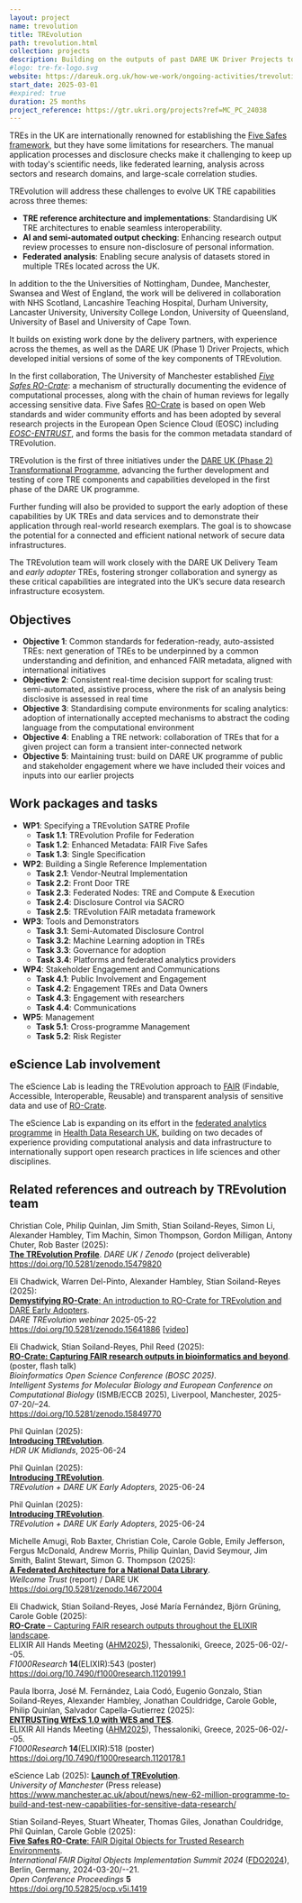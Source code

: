 ```yaml
---
layout: project
name: trevolution
title: TREvolution
path: trevolution.html
collection: projects
description: Building on the outputs of past DARE UK Driver Projects to advance research capabilities of Trusted Research Environments
#logo: tre-fx-logo.svg
website: https://dareuk.org.uk/how-we-work/ongoing-activities/trevolution/
start_date: 2025-03-01
#expired: true
duration: 25 months
project_reference: https://gtr.ukri.org/projects?ref=MC_PC_24038
---
```


TREs in the UK are internationally renowned for establishing the [Five Safes framework](https://ukdataservice.ac.uk/help/secure-lab/what-is-the-five-safes-framework/), but they have some limitations for researchers. The manual application processes and disclosure checks make it challenging to keep up with today's scientific needs, like federated learning, analysis across sectors and research domains, and large-scale correlation studies.

TREvolution will address these challenges to evolve UK TRE capabilities across three themes:

-   **TRE reference architecture and implementations**: Standardising UK TRE architectures to enable seamless interoperability.
-   **AI and semi-automated output checking**: Enhancing research output review processes to ensure non-disclosure of personal information.
-   **Federated analysis**: Enabling secure analysis of datasets stored in multiple TREs located across the UK.

In addition to the the Universities of Nottingham, Dundee, Manchester, Swansea and West of England, the work will be delivered in collaboration with NHS Scotland, Lancashire Teaching Hospital, Durham University, Lancaster University, University College London, University of Queensland, University of Basel and University of Cape Town.

It builds on existing work done by the delivery partners, with experience across the themes, as well as the DARE UK (Phase 1) Driver Projects, which developed initial versions of some of the key components of TREvolution.

In the first collaboration, The University of Manchester established  [*Five Safes RO-Crate*](https://www.researchobject.org/ro-crate/5s-crate): a mechanism of structurally documenting the evidence of computational processes, along with the chain of human reviews for legally accessing sensitive data. Five Safes [RO-Crate](/products/researchobject/) is based on open Web standards and wider community efforts and has been adopted by several research projects in the European Open Science Cloud (EOSC) including  [*EOSC-ENTRUST*](/projects/eosc-entrust/), and forms the basis for the common metadata standard of TREvolution.

TREvolution is the first of three initiatives under the [DARE UK (Phase 2) Transformational Programme](https://dareuk.org.uk/how-we-work/ongoing-activities/), advancing the further development and testing of core TRE components and capabilities developed in the first phase of the DARE UK programme.

Further funding will also be provided to support the early adoption of these capabilities by UK TREs and data services and to demonstrate their application through real-world research exemplars. The goal is to showcase the potential for a connected and efficient national network of secure data infrastructures.

The TREvolution team will work closely with the DARE UK Delivery Team and *early adopter* TREs, fostering stronger collaboration and synergy as these critical capabilities are integrated into the UK’s secure data research infrastructure ecosystem.

## Objectives

- **Objective 1**: Common standards for federation-ready, auto-assisted TREs: next generation of TREs to be underpinned by a common understanding and definition, and enhanced FAIR metadata, aligned with international initiatives
- **Objective 2**: Consistent real-time decision support for scaling trust: semi-automated, assistive process, where the risk of an analysis being disclosive is assessed in real time
- **Objective 3**: Standardising compute environments for scaling analytics: adoption of internationally accepted mechanisms to abstract the coding language from the computational environment
- **Objective 4**: Enabling a TRE network: collaboration of TREs that for a given project can form a transient inter-connected network
- **Objective 5**: Maintaining trust: build on DARE UK programme of public and stakeholder engagement where we have included their voices and inputs into our earlier projects

## Work packages and tasks

- **WP1**: Specifying a TREvolution SATRE Profile
  - **Task 1.1**: TREvolution Profile for Federation
  - **Task 1.2**: Enhanced Metadata: FAIR Five Safes
  - **Task 1.3**: Single Specification
- **WP2**: Building a Single Reference Implementation
  - **Task 2.1**: Vendor-Neutral Implementation
  - **Task 2.2**: Front Door TRE
  - **Task 2.3**: Federated Nodes: TRE and Compute & Execution
  - **Task 2.4**: Disclosure Control via SACRO
  - **Task 2.5**: TREvolution FAIR metadata framework
- **WP3**: Tools and Demonstrators
  - **Task 3.1**: Semi-Automated Disclosure Control
  - **Task 3.2**: Machine Learning adoption in TREs
  - **Task 3.3**: Governance for adoption
  - **Task 3.4**: Platforms and federated analytics providers
- **WP4**: Stakeholder Engagement and Communications
  - **Task 4.1**: Public Involvement and Engagement
  - **Task 4.2**: Engagement TREs and Data Owners
  - **Task 4.3**: Engagement with researchers
  - **Task 4.4**: Communications
- **WP5**: Management
  - **Task 5.1**: Cross-programme Management
  - **Task 5.2**: Risk Register


## eScience Lab involvement

The eScience Lab is leading the TREvolution approach to [FAIR](https://book.the-turing-way.org/reproducible-research/rdm/rdm-fair) (Findable, Accessible, Interoperable, Reusable) and transparent analysis of sensitive data and use of [RO-Crate]().

The eScience Lab is expanding on its effort in the [federated analytics programme](https://federated-analytics.ac.uk/) in [Health Data Research UK](https://www.hdruk.ac.uk/), building on two decades of experience providing computational analysis and data infrastructure to internationally support open research practices in life sciences and other disciplines.



## Related references and outreach by TREvolution team

Christian Cole, Philip Quinlan, Jim Smith, Stian Soiland-Reyes, Simon Li, Alexander Hambley, Tim Machin, Simon Thompson, Gordon Milligan, Antony Chuter, Rob Baster (2025):  
[**The TREvolution Profile**](https://doi.org/10.5281/zenodo.15479820).
_DARE UK_ / _Zenodo_  (project deliverable)  
<https://doi.org/10.5281/zenodo.15479820>

Eli Chadwick, Warren Del-Pinto, Alexander Hambley, Stian Soiland-Reyes (2025):  
[**Demystifying RO-Crate**: An introduction to RO-Crate for TREvolution and DARE Early Adopters](https://doi.org/10.5281/zenodo.15641886).  
_DARE TREvolution webinar_ 2025-05-22  
https://doi.org/10.5281/zenodo.15641886 [[video](https://youtu.be/7XSQKJOpZ20)]

Eli Chadwick, Stian Soiland-Reyes, Phil Reed (2025):  
[**RO-Crate: Capturing FAIR research outputs in bioinformatics and beyond**](https://www.youtube.com/watch?v=N1CNXbJp-ag).  
(poster, flash talk)  
_Bioinformatics Open Science Conference (BOSC 2025)_.  
_Intelligent Systems for Molecular Biology and European Conference on Computational Biology_ (ISMB/ECCB 2025), Liverpool, Manchester, 2025-07-20/–24.  
<https://doi.org/10.5281/zenodo.15849770>

Phil Quinlan (2025):  
[**Introducing TREvolution**](https://www.youtube.com/watch?v=AL3eQrijC9g).  
_HDR UK Midlands_, 2025-06-24

Phil Quinlan (2025):  
[**Introducing TREvolution**](https://www.youtube.com/watch?v=YYoUpBBMs90).  
_TREvolution + DARE UK Early Adopters_, 2025-06-24

Phil Quinlan (2025):  
[**Introducing TREvolution**](https://www.youtube.com/watch?v=YYoUpBBMs90).  
_TREvolution + DARE UK Early Adopters_, 2025-06-24

Michelle Amugi, Rob Baxter, Christian Cole, Carole Goble, Emily Jefferson, Fergus McDonald, Andrew Morris, Philip Quinlan, David Seymour, Jim Smith, Balint Stewart, Simon G. Thompson (2025):  
[**A Federated Architecture for a National Data Library**](https://doi.org/10.5281/zenodo.14672004).  
_Wellcome Trust_ (report) / DARE UK  
<https://doi.org/10.5281/zenodo.14672004>

Eli Chadwick, Stian Soiland-Reyes, José María Fernández, Björn Grüning, Carole Goble (2025):  
[**RO-Crate** – Capturing FAIR research outputs throughout the ELIXIR landscape](https://doi.org/10.7490/f1000research.1120199.1).  
ELIXIR All Hands Meeting ([AHM2025](https://elixir-europe.org/events/elixir-all-hands-2025)), Thessaloniki, Greece,  2025-06-02/--05.  
_F1000Research_ **14**(ELIXIR):543 (poster)  
<https://doi.org/10.7490/f1000research.1120199.1>

Paula Iborra, José M. Fernández, Laia Codó, Eugenio Gonzalo, Stian Soiland-Reyes, Alexander Hambley, Jonathan Couldridge, Carole Goble, Philip Quinlan, Salvador Capella-Gutierrez (2025):  
[**ENTRUSTing WfExS 1.0 with WES and TES**](https://doi.org/10.7490/f1000research.1120178.1).  
ELIXIR All Hands Meeting ([AHM2025](https://elixir-europe.org/events/elixir-all-hands-2025)), Thessaloniki, Greece,  2025-06-02/--05.  
_F1000Research_ **14**(ELIXIR):518 (poster)  
<https://doi.org/10.7490/f1000research.1120178.1>

eScience Lab (2025):
[**Launch of TREvolution**](https://esciencelab.org.uk/announcements/projects/2025/03/13/trevolution/).  
_University of Manchester_ (Press release)  
<https://www.manchester.ac.uk/about/news/new-62-million-programme-to-build-and-test-new-capabilities-for-sensitive-data-research/> 

Stian Soiland-Reyes, Stuart Wheater, Thomas Giles, Jonathan Couldridge, Phil Quinlan, Carole Goble (2025):  
[**Five Safes RO-Crate**: FAIR Digital Objects for Trusted Research Environments](https://doi.org/10.52825/ocp.v5i.1419).  
_International FAIR Digital Objects Implementation Summit 2024_ ([FDO2024](https://fairdo.org/fdof-summit-2024/)), Berlin, Germany, 2024-03-20/--21.  
_Open Conference Proceedings_ **5**  
<https://doi.org/10.52825/ocp.v5i.1419>